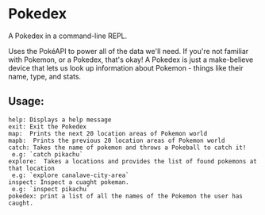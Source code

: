 # Pokedex
A Pokedex in a command-line REPL. 

Uses the PokéAPI to power all of the data we'll need. If you're not familiar with Pokemon, or a Pokedex, that's okay! 
A Pokedex is just a make-believe device that lets us look up information about Pokemon - things like their name, type, and stats.

## Usage:
```
help: Displays a help message
exit: Exit the Pokedex
map:  Prints the next 20 location areas of Pokemon world
mapb:  Prints the previous 20 location areas of Pokemon world
catch: Takes the name of pokemon and throws a Pokeball to catch it!
 e.g: `catch pikachu`
explore:  Takes a locations and provides the list of found pokemons at that location
 e.g: `explore canalave-city-area`
inspect: Inspect a cuaght pokeman.
 e.g: `inspect pikachu`
pokedex: print a list of all the names of the Pokemon the user has caught.

```

